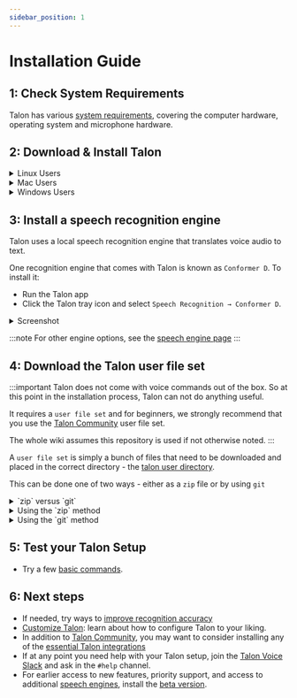 ```yaml
---
sidebar_position: 1
---
```


# Installation Guide

## 1: Check System Requirements

Talon has various [system requirements](/docs/Resource%20Hub/Hardware/hardware.md), covering the computer hardware, operating system and microphone hardware.

## 2: Download & Install Talon

<details>
  <summary>Linux Users</summary>
  - Download [Talon for Linux](https://talonvoice.com/dl/latest/talon-linux.tar.xz)
  - Install by **To be completed**
:::note

- Talon, like many tools for automation or accessibility, __does not support Wayland__
     - You will have to select an X11 session from your login manager.
    - This is supported by Gnome and Plasma and many others, but some environments like sway are explicitly Wayland-only.
-  To install the speech engine, you must use Talon's tray icon:
   * If you use stock Gnome, you need to install [AppIndicator and KStatusNotifierItem Support](https://extensions.gnome.org/extension/615/appindicator-support/) to see it
   * If you use i3 or a system tray that doesn't support the `StatusNotifierItem` protocol, install [snixembed](https://git.sr.ht/~steef/snixembed) to add support.

:::

</details>

<details>
  <summary>Mac Users</summary>
  - Download [Talon for Mac](https://talonvoice.com/dl/latest/talon-mac.dmg)
  - Install by **To be completed**
</details>

<details>
  <summary>Windows Users</summary>
  - Download [Talon for Windows](https://talonvoice.com/dl/latest/talon-windows.exe)
  - Install Talon by running `talon-windows.exe`
:::note
It is recommended that Talon is installed as described above.
However, please note that the application is also available as a [portable zip file](https://talonvoice.com/dl/latest/talon-windows.zip)
:::
</details>

## 3: Install a speech recognition engine

Talon uses a local speech recognition engine that translates voice audio to text.

One recognition engine that comes with Talon is known as `Conformer D`. To install it:

- Run the Talon app
- Click the Talon tray icon and select `Speech Recognition → Conformer D`.

<details>
  <summary>Screenshot</summary>
<img src="/img/talon_menu_speech_recognition.png"
     alt="screenshot of the Windows desktop showing the speech recognition menu"
 />
</details>

:::note
For other engine options, see the [speech engine page](/docs/Resource%20Hub/Speech%20Recognition/speech%20engines.md)
:::

## 4: Download the Talon user file set

:::important
Talon does not come with voice commands out of the box. So at this point in the installation process,
Talon can not do anything useful.

It requires a `user file set` and
for beginners, we strongly recommend that you use the [Talon Community](https://github.com/talonhub/community) user file set.

The whole wiki assumes this repository is used if not otherwise noted.
:::

A `user file set` is simply a bunch of files that need to be downloaded and placed in the correct directory - 
the [talon user directory](/docs/Help/terminology.md).

This can be done one of two ways -  either as a `zip` file or by using `git`

<details>
  <summary>`zip` versus `git`</summary>
<p>The background to this choice is that if you use Talon for any period of time,
you can expect the following:</p>
<ul>
  <li>The community will update the `user file set` with bug fixes and new features, and you will want
to update your local copy of it.</li>
  <li>You might make your own changes to some of these files.</li>
</ul> 
<p>The benefit of `git`, is that it makes it easy to obtain the latest files without losing any changes you've made in the meantime. </p>
<p>If downloading `zip` files, you will manually need to keep track of any changes you may make to your copy of the files.</p>
<p>If you are not particularly comfortable using a command terminal, and if you are just wanting to explore the suitability of Talon
you may wish to use the simpler method of downloading `zip` files. You will always be able to switch to using `git` down the track.</p>
</details>

<details>
  <summary>Using the `zip` method</summary>
<p>If you wish to install `community` by downloading and extracting a zip file, proceed as follows:</p>
 <ol>
  <li>Download the [zip archive of community](https://github.com/talonhub/community/archive/refs/heads/main.zip)</li>
  <li>Extract the files. If you don’t know how to extract zip files, a quick google search for "extract zip files" may be helpful.</li>
  <li>Place these extracted files inside the `user` folder of the Talon Home directory. You can find this folder by right-clicking the Talon icon in the taskbar (Windows) or clicking the Talon icon in the menu bar (Mac), clicking Scripting > Open ~/talon, and navigating to `user`.</li>
</ol> 
</details>

<details>
  <summary>Using the `git` method</summary>
<p>If you wish to install `community` by using git, proceed as follows:</p>
#### Linux & Mac

1. Install [`git`](https://git-scm.com/)
1. Open a terminal ([Mac](https://support.apple.com/en-gb/guide/terminal/apd5265185d-f365-44cb-8b09-71a064a42125/mac) / [Ubuntu](https://ubuntu.com/tutorials/command-line-for-beginners#3-opening-a-terminal))
1. Paste the following into the terminal window then press Enter/Return:

```bash
cd ~/.talon/user
git clone https://github.com/talonhub/community community
```

#### Windows

1. Install [`git`](https://git-scm.com/)
2. Open a [command prompt](https://www.wikihow.com/Open-the-Command-Prompt-in-Windows)
3. Paste the following into the command prompt window then press Enter:

```
cd %AppData%\Talon\user
git clone https://github.com/talonhub/community community
```
</details>



## 5: Test your Talon Setup

- Try a few [basic commands](/docs/Basic%20Usage/basic_usage.md).

## 6: Next steps

- If needed, try ways to [improve recognition accuracy](/docs/Resource%20Hub/Speech%20Recognition/improving_recognition_accuracy.md)
- [Customize Talon](/docs/Customization/overview.md): learn about how to configure Talon to your liking.
- In addition to [Talon Community](https://github.com/talonhub/community), you may want to consider installing any of the [essential Talon integrations](/docs/Integrations/essential-tools.md)
- If at any point you need help with your Talon setup, join the [Talon Voice Slack](https://talonvoice.com/chat) and ask in the `#help` channel.
- For earlier access to new features, priority support, and access to additional [speech engines](/docs/Resource%20Hub/Speech%20Recognition/speech%20engines.md), install the [beta version](/docs/Resource%20Hub/beta_talon.md).
